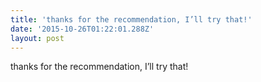 ```yaml
---
title: 'thanks for the recommendation, I’ll try that!'
date: '2015-10-26T01:22:01.288Z'
layout: post
---
```

thanks for the recommendation, I’ll try that!
